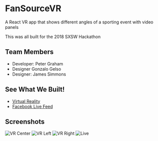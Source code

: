 # FanSourceVR
A React VR app that shows different angles of a sporting event with video panels

This was all built for the 2018 SXSW Hackathon
## Team Members
- Developer: Peter Graham
- Designer Gonzalo Gelso
- Designer: James Simmons

## See What We Built!
- [Virtual Reality](http://fan-source-vr.surge.sh/)
- [Facebook Live Feed](http://fan-source-live.surge.sh/)

## Screenshots
![VR Center](https://challengepost-s3-challengepost.netdna-ssl.com/photos/production/software_photos/000/614/933/datas/gallery.jpg)
![VR Left](https://challengepost-s3-challengepost.netdna-ssl.com/photos/production/software_photos/000/614/934/datas/gallery.jpg)
![VR Right](https://challengepost-s3-challengepost.netdna-ssl.com/photos/production/software_photos/000/614/935/datas/gallery.jpg)
![Live](https://challengepost-s3-challengepost.netdna-ssl.com/photos/production/software_photos/000/614/917/datas/gallery.jpg)
